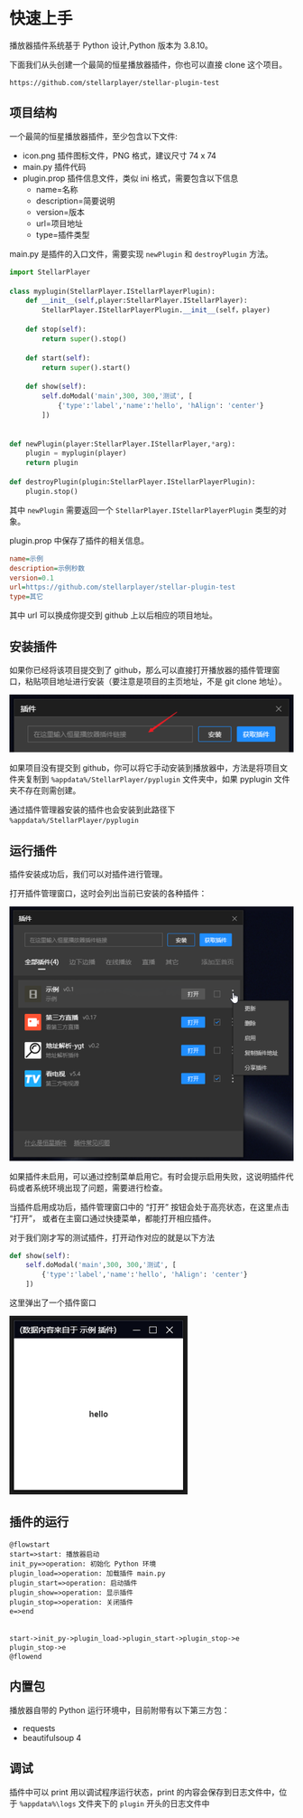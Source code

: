 # 快速上手

播放器插件系统基于 Python 设计,Python 版本为 3.8.10。

下面我们从头创建一个最简的恒星播放器插件，你也可以直接 clone 这个项目。

```
https://github.com/stellarplayer/stellar-plugin-test
```

## 项目结构

一个最简的恒星播放器插件，至少包含以下文件:

* icon.png 插件图标文件，PNG 格式，建议尺寸 74 x 74
* main.py 插件代码
* plugin.prop 插件信息文件，类似 ini 格式，需要包含以下信息
    - name=名称
    - description=简要说明
    - version=版本
    - url=项目地址
    - type=插件类型

main.py 是插件的入口文件，需要实现 `newPlugin` 和 `destroyPlugin` 方法。

``` python
import StellarPlayer

class myplugin(StellarPlayer.IStellarPlayerPlugin):
    def __init__(self,player:StellarPlayer.IStellarPlayer):
        StellarPlayer.IStellarPlayerPlugin.__init__(self，player)             
        
    def stop(self):
        return super().stop()

    def start(self):      
        return super().start()
        
    def show(self):
        self.doModal('main',300, 300,'测试', [
			{'type':'label','name':'hello', 'hAlign': 'center'}
        ])

    
def newPlugin(player:StellarPlayer.IStellarPlayer,*arg):
    plugin = myplugin(player)
    return plugin

def destroyPlugin(plugin:StellarPlayer.IStellarPlayerPlugin):
    plugin.stop()
```

其中 `newPlugin` 需要返回一个 `StellarPlayer.IStellarPlayerPlugin` 类型的对象。

plugin.prop 中保存了插件的相关信息。

```ini
name=示例
description=示例秒数
version=0.1
url=https://github.com/stellarplayer/stellar-plugin-test
type=其它
```

其中 url 可以换成你提交到 github 上以后相应的项目地址。

## 安装插件

如果你已经将该项目提交到了 github，那么可以直接打开播放器的插件管理窗口，粘贴项目地址进行安装（要注意是项目的主页地址，不是 git clone 地址）。

![install plugin](./images/install-plugin-1.png)

如果项目没有提交到 github，你可以将它手动安装到播放器中，方法是将项目文件夹复制到 `%appdata%/StellarPlayer/pyplugin` 文件夹中，如果 pyplugin 文件夹不存在则需创建。

通过插件管理器安装的插件也会安装到此路径下 `%appdata%/StellarPlayer/pyplugin`

## 运行插件

插件安装成功后，我们可以对插件进行管理。

打开插件管理窗口，这时会列出当前已安装的各种插件：

![manage plugin](./images/manage-plugin.png)

如果插件未启用，可以通过控制菜单启用它。有时会提示启用失败，这说明插件代码或者系统环境出现了问题，需要进行检查。

当插件启用成功后，插件管理窗口中的 “打开” 按钮会处于高亮状态，在这里点击 “打开”， 或者在主窗口通过快捷菜单，都能打开相应插件。

对于我们刚才写的测试插件，打开动作对应的就是以下方法

``` python 
def show(self):
    self.doModal('main',300, 300,'测试', [
        {'type':'label','name':'hello', 'hAlign': 'center'}
    ])
```

这里弹出了一个插件窗口

![manage plugin](./images/plugin-demo.png)

## 插件的运行

```
@flowstart
start=>start: 播放器启动
init_py=>operation: 初始化 Python 环境
plugin_load=>operation: 加载插件 main.py
plugin_start=>operation: 启动插件
plugin_show=>operation: 显示插件
plugin_stop=>operation: 关闭插件
e=>end


start->init_py->plugin_load->plugin_start->plugin_stop->e
plugin_stop->e
@flowend
```
## 内置包

播放器自带的 Python 运行环境中，目前附带有以下第三方包：

* requests
* beautifulsoup 4

## 调试

插件中可以 print 用以调试程序运行状态，print 的内容会保存到日志文件中，位于 `%appdata%\logs` 文件夹下的 `plugin` 开头的日志文件中